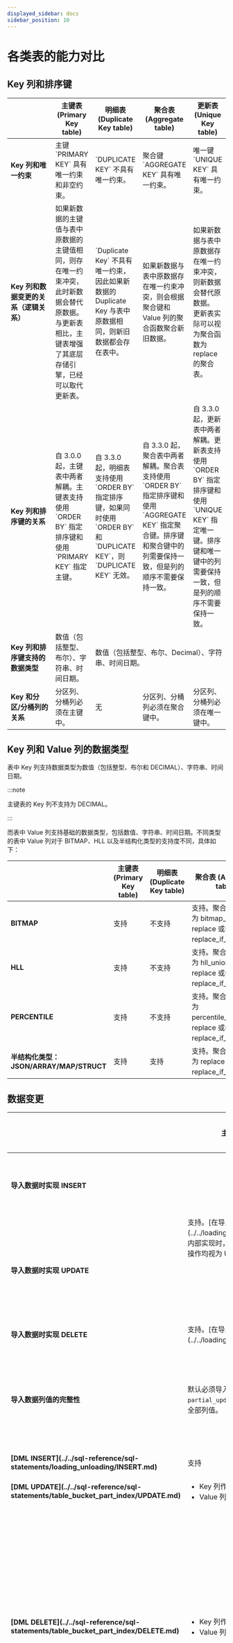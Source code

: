 ```yaml
---
displayed_sidebar: docs
sidebar_position: 10
---
```


# 各类表的能力对比

## Key 列和排序键

<table>
<thead>
<tr><th> </th><th><strong>主键表 (Primary Key table)</strong></th><th><strong>明细表 (Duplicate Key table)</strong></th><th><strong>聚合表 (Aggregate table)</strong></th><th><strong>更新表 (Unique Key table)</strong></th></tr>
</thead>
<tr><td width= "200"><strong>Key 列和唯一约束</strong></td><td>主键 `PRIMARY KEY` 具有唯一约束和非空约束。</td><td>`DUPLICATE KEY` 不具有唯一约束。</td><td>聚合键 `AGGREGATE KEY` 具有唯一约束。</td><td>唯一键 `UNIQUE KEY` 具有唯一约束。</td></tr><tr><td><strong>Key 列和数据变更的关系（逻辑关系）</strong></td><td>如果新数据的主键值与表中原数据的主键值相同，则存在唯一约束冲突，此时新数据会替代原数据。<br />与更新表相比，主键表增强了其底层存储引擎，已经可以取代更新表。</td><td>`Duplicate Key` 不具有唯一约束，因此如果新数据的 Duplicate Key 与表中原数据相同，则新旧数据都会存在表中。</td><td>如果新数据与表中原数据存在唯一约束冲突，则会根据聚合键和 Value 列的聚合函数聚合新旧数据。</td><td>如果新数据与表中原数据存在唯一约束冲突，则新数据会替代原数据。<br />更新表实际可以视为聚合函数为 replace 的聚合表。</td></tr><tr><td><strong>Key 列和排序键的关系</strong></td><td>自 3.0.0 起，主键表中两者解耦。主键表支持使用 `ORDER BY` 指定排序键和使用 `PRIMARY KEY` 指定主键。</td><td>自 3.3.0 起，明细表支持使用 `ORDER BY` 指定排序键，如果同时使用 `ORDER BY` 和 `DUPLICATE KEY`，则 `DUPLICATE KEY` 无效。</td><td>自 3.3.0 起，聚合表中两者解耦。聚合表支持使用 `ORDER BY` 指定排序键和使用 `AGGREGATE KEY` 指定聚合键。排序键和聚合键中的列需要保持一致，但是列的顺序不需要保持一致。</td><td>自 3.3.0 起，更新表中两者解耦。更新表支持使用 `ORDER BY` 指定排序键和使用 `UNIQUE KEY` 指定唯一键。排序键和唯一键中的列需要保持一致，但是列的顺序不需要保持一致。</td></tr><tr><td><strong>Key 列和排序键支持的数据类型</strong></td><td>数值（包括整型、布尔）、字符串、时间日期。</td><td colspan="3">数值（包括整型、布尔、Decimal）、字符串、时间日期。</td></tr><tr><td><strong>Key 和分区/分桶列的关系</strong></td><td>分区列、分桶列必须在主键中。</td><td>无</td><td>分区列、分桶列必须在聚合键中。</td><td>分区列、分桶列必须在唯一键中。</td></tr>
</table>

## Key 列和 Value 列的数据类型

表中 Key 列支持数据类型为数值（包括整型、布尔和 DECIMAL）、字符串、时间日期。

:::note

主键表的 Key 列不支持为 DECIMAL。

:::

而表中 Value 列支持基础的数据类型，包括数值、字符串、时间日期。不同类型的表中 Value 列对于 BITMAP、HLL 以及半结构化类型的支持度不同，具体如下：

<table>
<thead>
<tr><th> </th><th><strong>主键表 (Primary Key table)</strong></th><th><strong>明细表 (Duplicate Key table)</strong></th><th><strong>聚合表 (Aggregate table)</strong></th><th><strong>更新表 (Unique Key table)</strong></th></tr>
</thead>
<tbody><tr><td><strong>BITMAP</strong></td><td>支持</td><td>不支持</td><td>支持。聚合函数必须为 bitmap_union、replace 或者 replace_if_not_null。</td><td>支持</td></tr><tr><td><strong>HLL</strong></td><td>支持</td><td>不支持</td><td>支持。聚合函数必须为 hll_union、replace 或者replace_if_not_null。</td><td>支持</td></tr><tr><td><strong>PERCENTILE</strong></td><td>支持</td><td>不支持</td><td>支持。聚合函数必须为 percentile_union、replace 或者 replace_if_not_null。</td><td>支持</td></tr><tr><td><strong>半结构化类型：</strong> <strong>JSON/ARRAY/MAP/STRUCT</strong></td><td>支持</td><td>支持</td><td>支持。聚合函数必须为 replace 或者 replace_if_not_null。</td><td>支持</td></tr></tbody>
</table>

## 数据变更

<table>
<thead>
<tr><th> </th><th width= "200"><strong>主键表 (Primary Key table)</strong></th><th><strong>明细表 (Duplicate Key table)</strong></th><th width= "200"><strong>聚合表 (Aggregate table)</strong></th><th><strong>更新表 (Unique Key table)</strong></th></tr>
</thead>
<tbody><tr><td><strong>导入数据时实现</strong> <strong>INSERT</strong></td><td rowspan="2">支持。[在导入任务中配置 <code>__op=0</code> 实现 INSERT](../../loading/Load_to_Primary_Key_tables.md)。内部实现时，StarRocks 将 INSERT 和 UPDATE 操作均视为 UPSERT 操作。</td><td>支持</td><td>支持（同聚合键值的数据行会聚合）</td><td>支持（同唯一键值的数据行会更新）</td></tr><tr><td><strong>导入数据时实现 UPDATE</strong></td><td>不支持</td><td>支持（使用 Replace 聚合函数实现）</td><td>支持（更新表本身就可以视为使用 Replace 聚合函数的聚合表）</td></tr><tr><td><strong>导入数据时实现 DELETE</strong></td><td>支持。[在导入任务中配置 <code>__op=1</code> 实现 DELETE](../../loading/Load_to_Primary_Key_tables.md)。</td><td>不支持</td><td>不支持</td><td>不支持</td></tr><tr><td><strong>导入数据列值的完整性</strong></td><td>默认必须导入全部列值。如果开启部分列更新<code>partial_update</code>，或者列具有默认值，则无需导入全部列值。</td><td>默认必须导入全部列值。如果列具有默认值，则无需导入全部列值。</td><td>默认必须导入全部列值。不过，聚合表可以通过指定 Value 列的聚合函数为 REPLACE_IF_NOT_NULL 实现部分列更新，具体使用方式，请参见 [aggr_type](../../sql-reference/sql-statements/table_bucket_part_index/CREATE_TABLE.md#column_definition)。并且如果列具有默认值，也无需导入全部列值。</td><td>默认必须导入全部列值。如果列具有默认值，则无需导入全部列值。</td></tr><tr><td><strong>[DML INSERT](../../sql-reference/sql-statements/loading_unloading/INSERT.md)</strong></td><td colspan="4">支持</td></tr><tr><td><strong>[DML UPDATE](../../sql-reference/sql-statements/table_bucket_part_index/UPDATE.md)</strong></td><td><ul><li>Key 列作为过滤条件：支持</li><li>Value 列作为过滤条件：支持</li></ul></td><td colspan="3">不支持</td></tr><tr><td><strong>[DML DELETE](../../sql-reference/sql-statements/table_bucket_part_index/DELETE.md)</strong></td><td><ul><li>Key 列作为过滤条件：支持</li><li>Value 列作为过滤条件：支持</li></ul></td><td><ul><li>Key 列作为过滤条件：支持</li><li>Value 列作为过滤条件：支持。</li></ul>注意，仅支持基于 Key 或 Value  列本身的简单过滤条件，如 =、&lt;、&gt;，不支持复杂条件，如函数、子查询。</td><td  colspan="2"><ul><li>Key 列作为过滤条件：支持。注意，仅支持基于 Key 列本身的简单过滤条件，如 =、&lt;、&gt;，不支持复杂条件，如函数、子查询。</li><li>Value 列作为过滤条件：不支持</li></ul></td></tr></tbody>
</table>

## 和其他功能的兼容性

<table>
<thead>
<tr><th colspan="2"></th><th><strong>主键表 (Primary Key table)</strong></th><th><strong>明细表 (Duplicate Key table)</strong></th><th><strong>聚合表 (Aggregate table)</strong></th><th><strong>更新表 (Unique Key table)</strong></th></tr>
</thead>
<tbody><tr><td rowspan="2"><strong>Bitmap</strong> <strong>索引/Bloom filer 索引</strong></td><td><strong>基于 Key 列构建索引</strong></td><td colspan="4">支持</td></tr><tr><td><strong>基于 Value 列构建索引</strong></td><td>支持</td><td>支持</td><td>不支持</td><td>不支持</td></tr><tr><td rowspan="2"><strong>分区/分桶</strong></td><td><strong>表达式分区/List 分区</strong></td><td colspan="4">支持</td></tr><tr><td><strong>随机分桶</strong></td><td>不支持</td><td>自 3.1 起，支持</td><td>不支持</td><td>不支持</td></tr><tr><td  rowspan="2"><strong>物化视图</strong></td><td><strong>异步物化视图</strong></td><td  colspan="4">支持</td></tr><tr><td><strong>同步物化视图</strong></td><td>不支持</td><td>支持</td><td>支持</td><td>支持</td></tr><tr><td rowspan="2"><strong>其他功能</strong></td><td><strong>CTAS</strong></td><td>支持</td><td>支持</td><td>不支持</td><td>不支持</td></tr><tr><td><strong>Backup &amp; restore</strong></td><td>自 2.5 起，支持</td><td colspan="3">支持</td></tr></tbody>
</table>
